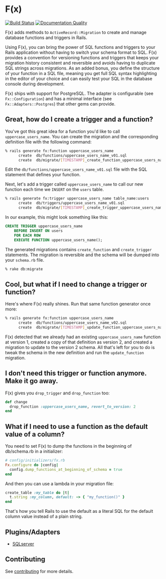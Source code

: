 # F(x)

[![Build Status](https://travis-ci.com/teoljungberg/fx.svg?token=AgJn4nPeY6ue2Pvy23JQ&branch=master)](https://travis-ci.com/teoljungberg/fx)
[![Documentation Quality](http://inch-ci.org/github/teoljungberg/fx.svg?branch=master)](http://inch-ci.org/github/teoljungberg/fx)

F(x) adds methods to `ActiveRecord::Migration` to create and manage database
functions and triggers in Rails.

Using F(x), you can bring the power of SQL functions and triggers to your Rails
application without having to switch your schema format to SQL. F(x) provides
a convention for versioning functions and triggers that keeps your migration
history consistent and reversible and avoids having to duplicate SQL strings
across migrations. As an added bonus, you define the structure of your function
in a SQL file, meaning you get full SQL syntax highlighting in the editor of
your choice and can easily test your SQL in the database console during
development.

F(x) ships with support for PostgreSQL. The adapter is configurable (see
`Fx::Configuration`) and has a minimal interface (see
`Fx::Adapters::Postgres`) that other gems can provide.

## Great, how do I create a trigger and a function?

You've got this great idea for a function you'd like to call
`uppercase_users_name`. You can create the migration and the corresponding
definition file with the following command:

```sh
% rails generate fx:function uppercase_users_name
      create  db/functions/uppercase_users_name_v01.sql
      create  db/migrate/[TIMESTAMP]_create_function_uppercase_users_name.rb
```

Edit the `db/functions/uppercase_users_name_v01.sql` file with the SQL statement
that defines your function.

Next, let's add a trigger called `uppercase_users_name` to call our new
function each time we `INSERT` on the `users` table.

```sh
% rails generate fx:trigger uppercase_users_name table_name:users
      create  db/triggers/uppercase_users_name_v01.sql
      create  db/migrate/[TIMESTAMP]_create_trigger_uppercase_users_name.rb
```

In our example, this might look something like this:

```sql
CREATE TRIGGER uppercase_users_name
    BEFORE INSERT ON users
    FOR EACH ROW
    EXECUTE FUNCTION uppercase_users_name();
```

The generated migrations contains `create_function` and `create_trigger`
statements. The migration is reversible and the schema will be dumped into your
`schema.rb` file.

```sh
% rake db:migrate
```

## Cool, but what if I need to change a trigger or function?

Here's where F(x) really shines. Run that same function generator once more:

```sh
% rails generate fx:function uppercase_users_name
      create  db/functions/uppercase_users_name_v02.sql
      create  db/migrate/[TIMESTAMP]_update_function_uppercase_users_name_to_version_2.rb
```

F(x) detected that we already had an existing `uppercase_users_name` function at
version 1, created a copy of that definition as version 2, and created a
migration to update to the version 2 schema. All that's left for you to do is
tweak the schema in the new definition and run the `update_function` migration.

## I don't need this trigger or function anymore. Make it go away.

F(x) gives you `drop_trigger` and `drop_function` too:

```ruby
def change
  drop_function :uppercase_users_name, revert_to_version: 2
end
```

## What if I need to use a function as the default value of a column?

You need to set F(x) to dump the functions in the beginning of db/schema.rb in a
initializer:

```ruby
# config/initializers/fx.rb
Fx.configure do |config|
  config.dump_functions_at_beginning_of_schema = true
end
```

And then you can use a lambda in your migration file:

```ruby
create_table :my_table do |t|
  t.string :my_column, default: -> { "my_function()" }
end
```

That's how you tell Rails to use the default as a literal SQL for the default
column value instead of a plain string.

## Plugins/Adapters

- [SQLserver](https://github.com/tarellel/fx-sqlserver-adapter)

## Contributing

See [contributing](CONTRIBUTING.md) for more details.
